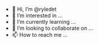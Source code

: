 - 👋 Hi, I’m @ryledet
- 👀 I’m interested in ...
- 🌱 I’m currently learning ...
- 💞️ I’m looking to collaborate on ...
- 📫 How to reach me ...

<!---
ryledet/ryledet is a ✨ special ✨ repository because its `README.md` (this file) appears on your GitHub profile.
You can click the Preview link to take a look at your changes.
--->

